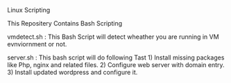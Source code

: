 
Linux Scripting


This Repositery Contains Bash Scripting



vmdetect.sh :
              This Bash Script will detect wheather you are running in VM evnviornment or not.

server.sh    :
              This bash script will do following Tast 
              1) Install missing packages like Php, nginx and related files. 
              2) Configure web server with domain entry. 
              3) Install updated wordpress and configure it. 
